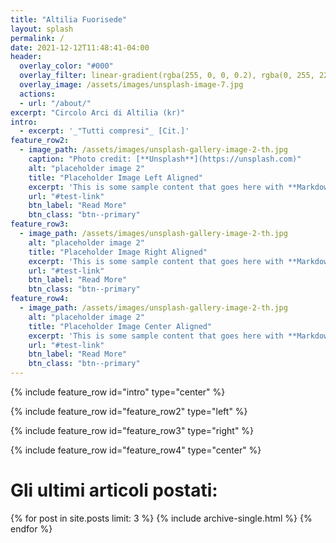 ```yaml
---
title: "Altilia Fuorisede"
layout: splash
permalink: /
date: 2021-12-12T11:48:41-04:00
header:
  overlay_color: "#000"
  overlay_filter: linear-gradient(rgba(255, 0, 0, 0.2), rgba(0, 255, 225, 0.2))
  overlay_image: /assets/images/unsplash-image-7.jpg
  actions:
  - url: "/about/"
excerpt: "Circolo Arci di Altilia (kr)"
intro: 
  - excerpt: '_"Tutti compresi"_ [Cit.]'
feature_row2:
  - image_path: /assets/images/unsplash-gallery-image-2-th.jpg
    caption: "Photo credit: [**Unsplash**](https://unsplash.com)"
    alt: "placeholder image 2"
    title: "Placeholder Image Left Aligned"
    excerpt: 'This is some sample content that goes here with **Markdown** formatting. Left aligned with `type="left"`'
    url: "#test-link"
    btn_label: "Read More"
    btn_class: "btn--primary"
feature_row3:
  - image_path: /assets/images/unsplash-gallery-image-2-th.jpg
    alt: "placeholder image 2"
    title: "Placeholder Image Right Aligned"
    excerpt: 'This is some sample content that goes here with **Markdown** formatting. Right aligned with `type="right"`'
    url: "#test-link"
    btn_label: "Read More"
    btn_class: "btn--primary"
feature_row4:
  - image_path: /assets/images/unsplash-gallery-image-2-th.jpg
    alt: "placeholder image 2"
    title: "Placeholder Image Center Aligned"
    excerpt: 'This is some sample content that goes here with **Markdown** formatting. Centered with `type="center"`'
    url: "#test-link"
    btn_label: "Read More"
    btn_class: "btn--primary"
---
```


{% include feature_row id="intro" type="center" %}

{% include feature_row id="feature_row2" type="left" %}

{% include feature_row id="feature_row3" type="right" %}

{% include feature_row id="feature_row4" type="center" %}

# Gli ultimi articoli postati:
{% for post in site.posts limit: 3 %}
  {% include archive-single.html %}
{% endfor %}